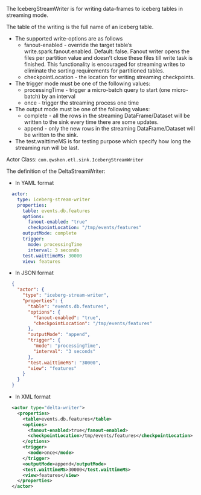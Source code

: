 The IcebergStreamWriter is for writing data-frames to iceberg tables in streaming mode.

The table of the writing is the full name of an iceberg table.
- The supported write-options are as follows
    - fanout-enabled - override the target table’s write.spark.fanout.enabled. Default: false. Fanout writer opens the files per partition value and doesn’t close these files till write task is finished. This functionality is encouraged for streaming writes to eliminate the sorting requirements for partitioned tables.
    - checkpointLocation - the location for writing streaming checkpoints.
- The trigger mode must be one of the following values:
  - processingTime - trigger a micro-batch query to start (one micro-batch) by an interval
  - once - trigger the streaming process one time
- The output mode must be one of the following values:
  - complete - all the rows in the streaming DataFrame/Dataset will be written to the sink every time there are some updates.
  - append - only the new rows in the streaming DataFrame/Dataset will be written to the sink.
- The test.waittimeMS is for testing purpose which specify how long the streaming run will be last.

Actor Class: `com.qwshen.etl.sink.IcebergStreamWriter`

The definition of the DeltaStreamWriter:

- In YAML format
```yaml
  actor:
    type: iceberg-stream-writer
    properties:
      table: events.db.features
      options:
        fanout-enabled: "true"
        checkpointLocation: "/tmp/events/features"
      outputMode: complete
      trigger:
        mode: processingTime
        interval: 3 seconds
      test.waittimeMS: 30000
      view: features      
```
- In JSON format
```json
  {
    "actor": {
      "type": "iceberg-stream-writer",
      "properties": {
        "table": "events.db.features",
        "options": {
          "fanout-enabled": "true",
          "checkpointLocation": "/tmp/events/features"
        },
        "outputMode": "append",
        "trigger": {
          "mode": "processingTime",
          "interval": "3 seconds"
        },
        "test.waittimeMS": "30000",
        "view": "features"
      }
    }
  }
```
- In XML format
```xml
  <actor type="delta-writer">
    <properties>
      <table>events.db.features</table>
      <options>
        <fanout-enabled>true</fanout-enabled>
        <checkpointLocation>/tmp/events/features</checkpointLocation>
      </options>
      <trigger>
        <mode>once</mode>
      </trigger>
      <outputMode>append</outputMode>
      <test.waittimeMS>30000</test.waittimeMS>
      <view>features</view>
    </properties>
  </actor>
```
